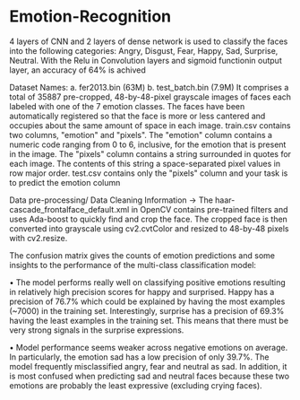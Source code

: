 # Emotion-Recognition
4 layers of CNN and 2 layers of dense network is used to classify the faces into the following categories: Angry, Disgust, Fear, Happy, Sad, Surprise, Neutral. With the Relu in Convolution layers and sigmoid functionin output layer, an accuracy of 64% is achived

Dataset Names:
a.	fer2013.bin (63M)
b.	test_batch.bin (7.9M)
It comprises a total of 35887 pre-cropped, 48-by-48-pixel grayscale images of faces each labeled with one of the 7 emotion classes. The faces have been automatically registered so that the face is more or less cantered and occupies about the same amount of space in each image. train.csv contains two columns, "emotion" and "pixels". The "emotion" column contains a numeric code ranging from 0 to 6, inclusive, for the emotion that is present in the image. The "pixels" column contains a string surrounded in quotes for each image. The contents of this string a space-separated pixel values in row major order. test.csv contains only the "pixels" column and your task is to predict the emotion column

Data pre-processing/ Data Cleaning Information -> The haar-cascade_frontalface_default.xml in OpenCV contains pre-trained filters and uses Ada-boost to quickly find and crop the face. The cropped face is then converted into grayscale using cv2.cvtColor and resized to 48-by-48 pixels with cv2.resize.

The confusion matrix gives the counts of emotion predictions and some insights to the performance of the multi-class classification model:

•	The model performs really well on classifying positive emotions resulting in relatively high precision scores for happy and surprised. Happy has a precision of 76.7% which could be explained by having the most examples (~7000) in the training set. Interestingly, surprise has a precision of 69.3% having the least examples in the training set. This means that there must be very strong signals in the surprise expressions. 

•	Model performance seems weaker across negative emotions on average. In particularly, the emotion sad has a low precision of only 39.7%. The model frequently misclassified angry, fear and neutral as sad. In addition, it is most confused when predicting sad and neutral faces because these two emotions are probably the least expressive (excluding crying faces).
